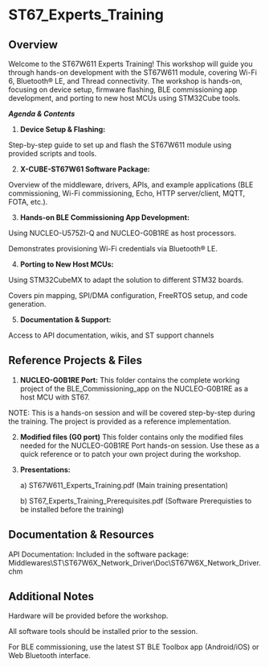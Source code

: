 # ST67_Experts_Training
**Overview**
---------------------------------------------------
Welcome to the ST67W611 Experts Training! This workshop will guide you through hands-on development with the ST67W611 module, covering Wi-Fi 6, Bluetooth® LE, and Thread connectivity. The workshop is hands-on, focusing on device setup, firmware flashing, BLE commissioning app development, and porting to new host MCUs using STM32Cube tools.

_**Agenda & Contents**_

1) **Device Setup & Flashing:**

Step-by-step guide to set up and flash the ST67W611 module using provided scripts and tools.

2) **X-CUBE-ST67W61 Software Package:**

Overview of the middleware, drivers, APIs, and example applications (BLE commissioning, Wi-Fi commissioning, Echo, HTTP server/client, MQTT, FOTA, etc.).

3) **Hands-on BLE Commissioning App Development:**

Using NUCLEO-U575ZI-Q and NUCLEO-G0B1RE as host processors.

Demonstrates provisioning Wi-Fi credentials via Bluetooth® LE.

4) **Porting to New Host MCUs:**

Using STM32CubeMX to adapt the solution to different STM32 boards.

Covers pin mapping, SPI/DMA configuration, FreeRTOS setup, and code generation.

5) **Documentation & Support:**

Access to API documentation, wikis, and ST support channels


**Reference Projects & Files**
-----------------------------------------
1) **NUCLEO-G0B1RE Port:** This folder contains the complete working project of the BLE_Commissioning_app on the NUCLEO-G0B1RE as a host MCU with ST67.

NOTE: This is a hands-on session and will be covered step-by-step during the training. The project is provided as a reference implementation.

2) **Modified files (G0 port)** This folder contains only the modified files needed for the NUCLEO-G0B1RE Port hands-on session. Use these as a quick reference or to patch your own project during the workshop.

3) **Presentations:**
   
   a) ST67W611_Experts_Training.pdf (Main training presentation)
   
   b) ST67_Experts_Training_Prerequisites.pdf (Software Prerequisties to be installed before the training)

**Documentation & Resources**
---------------------------------------
API Documentation:
Included in the software package:
Middlewares\ST\ST67W6X_Network_Driver\Doc\ST67W6X_Network_Driver.chm

**Additional Notes**
----------------------------------------------------
Hardware will be provided before the workshop.

All software tools should be installed prior to the session.

For BLE commissioning, use the latest ST BLE Toolbox app (Android/iOS) or Web Bluetooth interface.

